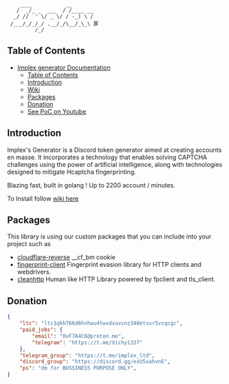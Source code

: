 ```
    ____           __
   /  _/_ _  ___  / /____ __
  _/ //  ' \/ _ \/ / -_) \ /
 /___/_/_/_/ .__/_/\__/_\_\ 㞔
         /_/               
```

## Table of Contents
- [Implex generator Documentation](#implex-generator-documentation)
	- [Table of Contents](#table-of-contents)
	- [Introduction](#introduction)
	- [Wiki](https://github.com/Implex-ltd/Implex-generator/wiki)
	- [Packages](#packages)
	- [Donation](#donation)
	- [See PoC on Youtube](https://www.youtube.com/watch?v=z6Ea-SRY-qs&ab_channel=Armv7l)

## Introduction
Implex's Generator is a Discord token generator aimed at creating accounts en masse. It incorporates a technology that enables solving CAPTCHA challenges using the power of artificial intelligence, along with technologies designed to mitigate Hcaptcha fingerprinting.

Blazing fast, built in golang ! Up to 2200 account / minutes.

To Install follow [wiki here](https://github.com/Implex-ltd/Implex-generator/wiki)

## Packages
This library is using our custom packages that you can include into your project such as

- [cloudflare-reverse](https://github.com/Implex-ltd/cloudflare-reverse) __cf_bm cookie
- [fingerprint-client](https://github.com/Implex-ltd/fingerprint-client) Fingerprint evasion library for HTTP clients and webdrivers.
- [cleanhttp](https://github.com/Implex-ltd/cleanhttp) Human like HTTP Library powered by fpclient and tls_client.

## Donation

```json
{
	"ltc": "ltc1qkh766d6hnhwu4twvdvuvcnz348etvur5vcqcgc",
	"paid_jobs": {
		"email": "0xF7A4C6@proton.me",
		"telegram": "https://t.me/Vichy1337"
	},
	"telegram_group": "https://t.me/implex_ltd",
	"discord_group": "https://discord.gg/exU5xahvnE",
	"ps": "dm for BUSSINESS PURPOSE ONLY",
}
```